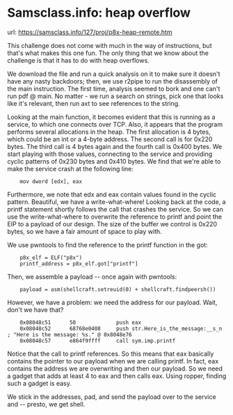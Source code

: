 Samsclass.info: heap overflow
=============================

url: https://samsclass.info/127/proj/p8x-heap-remote.htm

This challenge does not come with much in the way of instructions, but that's what makes this one
fun. The only thing that we know about the challenge is that it has to do with heap overflows.

We download the file and run a quick analysis on it to make sure it doesn't have any nasty 
backdoors; then, we use r2pipe to run the disassembly of the main instruction. The first time,
analysis seemed to bork and one can't run pdf @ main. No matter - we run a search on strings, pick
one that looks like it's relevant, then run axt to see references to the string.

Looking at the main function, it becomes evident that this is running as a service, to which one 
connects over TCP. Also, it appears that the program performs several allocations in the heap.
The first allocation is 4 bytes, which could be an int or a 4-byte address. The second call is for
0x220 bytes. The third call is 4 bytes again and the fourth call is 0x400 bytes. We start playing 
with those values, connecting to the service and providing cyclic patterns of 0x230 bytes and 0x410
bytes. We find that we're able to make the service crash at the following line:

        mov dword [edx], eax

Furthermore, we note that edx and eax contain values found in the cyclic pattern. Beautiful, we have
a write-what-where! Looking back at the code, a printf statement shortly follows the call that 
crashes the service. So we can use the write-what-where to overwrite the reference to printf and
point the EIP to a payload of our design. The size of the buffer we control is 0x220 bytes, so we 
have a fair amount of space to play with.

We use pwntools to find the reference to the printf function in the got:

        p8x_elf = ELF("p8x")                                                                                
        printf_address = p8x_elf.got["printf"]

Then, we assemble a payload -- once again with pwntools:

        payload = asm(shellcraft.setreuid(0) + shellcraft.findpeersh())

However, we have a problem: we need the address for our payload. Wait, don't we have that?

        0x08048c51      50             push eax
        0x08048c52      68768e0408     push str.Here_is_the_message:__s_n ; "Here is the message: %s." @ 0x8048e76
        0x08048c57      e864f9ffff     call sym.imp.printf

Notice that the call to printf references. So this means that eax basically contains the pointer
to our payload when we are calling printf. In fact, eax contains the address we are overwriting and
then our payload. So we need a gadget that adds at least 4 to eax and then calls eax. Using ropper,
finding such a gadget is easy.

We stick in the addresses, pad, and send the payload over to the service and -- presto, we get shell.
